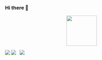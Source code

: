 ### Hi there 👋

<div id="header" align="center">
  <img src="https://media.giphy.com/media/kH6CqYiquZawmU1HI6/giphy.gif" width="100"/>
</div>



![](https://media.giphy.com/media/kH6CqYiquZawmU1HI6/giphy.gif)
![](https://media.giphy.com/media/SvFocn0wNMx0iv2rYz/giphy.gif)
![]()
![]()
![](https://media.giphy.com/media/fwbZnTftCXVocKzfxR/giphy.gif)
